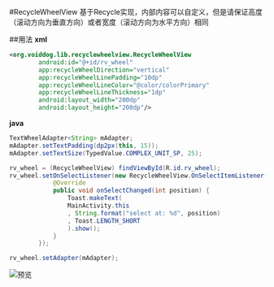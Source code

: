 #RecycleWheelView
基于Recycle实现，内部内容可以自定义，但是请保证高度（滚动方向为垂直方向）或者宽度（滚动方向为水平方向）相同

##用法
**xml**
```xml
<org.voiddog.lib.recyclewheelview.RecycleWheelView
        android:id="@+id/rv_wheel"
        app:recycleWheelDirection="vertical"
        app:recycleWheelLinePadding="10dp"
        app:recycleWheelLineColor="@color/colorPrimary"
        app:recycleWheelLineThickness="1dp"
        android:layout_width="200dp"
        android:layout_height="200dp"/>
```
**java**
```java
TextWheelAdapter<String> mAdapter;
mAdapter.setTextPadding(dp2px(this, 15));
mAdapter.setTextSize(TypedValue.COMPLEX_UNIT_SP, 25);

rv_wheel = (RecycleWheelView) findViewById(R.id.rv_wheel);
rv_wheel.setOnSelectListener(new RecycleWheelView.OnSelectItemListener() {
            @Override
            public void onSelectChanged(int position) {
                Toast.makeText(
                MainActivity.this
                , String.format("select at: %d", position)
                , Toast.LENGTH_SHORT
                ).show();
            }
        });

rv_wheel.setAdapter(mAdapter);
```

![预览](https://raw.githubusercontent.com/qgx446738721/android-lib/master/RecycleWheelView/art/preview.png)
